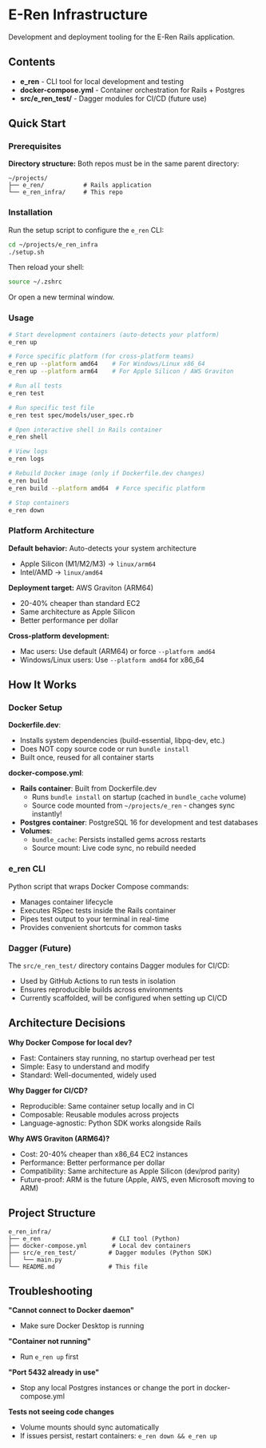# E-Ren Infrastructure

Development and deployment tooling for the E-Ren Rails application.

## Contents

- **e_ren** - CLI tool for local development and testing
- **docker-compose.yml** - Container orchestration for Rails + Postgres
- **src/e_ren_test/** - Dagger modules for CI/CD (future use)

## Quick Start

### Prerequisites

**Directory structure:** Both repos must be in the same parent directory:
```
~/projects/
├── e_ren/           # Rails application
└── e_ren_infra/     # This repo
```

### Installation

Run the setup script to configure the `e_ren` CLI:

```bash
cd ~/projects/e_ren_infra
./setup.sh
```

Then reload your shell:

```bash
source ~/.zshrc
```

Or open a new terminal window.

### Usage

```bash
# Start development containers (auto-detects your platform)
e_ren up

# Force specific platform (for cross-platform teams)
e_ren up --platform amd64    # For Windows/Linux x86_64
e_ren up --platform arm64    # For Apple Silicon / AWS Graviton

# Run all tests
e_ren test

# Run specific test file
e_ren test spec/models/user_spec.rb

# Open interactive shell in Rails container
e_ren shell

# View logs
e_ren logs

# Rebuild Docker image (only if Dockerfile.dev changes)
e_ren build
e_ren build --platform amd64  # Force specific platform

# Stop containers
e_ren down
```

### Platform Architecture

**Default behavior:** Auto-detects your system architecture
- Apple Silicon (M1/M2/M3) → `linux/arm64`
- Intel/AMD → `linux/amd64`

**Deployment target:** AWS Graviton (ARM64)
- 20-40% cheaper than standard EC2
- Same architecture as Apple Silicon
- Better performance per dollar

**Cross-platform development:**
- Mac users: Use default (ARM64) or force `--platform amd64`
- Windows/Linux users: Use `--platform amd64` for x86_64

## How It Works

### Docker Setup

**Dockerfile.dev**:
- Installs system dependencies (build-essential, libpq-dev, etc.)
- Does NOT copy source code or run `bundle install`
- Built once, reused for all container starts

**docker-compose.yml**:
- **Rails container**: Built from Dockerfile.dev
  - Runs `bundle install` on startup (cached in `bundle_cache` volume)
  - Source code mounted from `~/projects/e_ren` - changes sync instantly!
- **Postgres container**: PostgreSQL 16 for development and test databases
- **Volumes**:
  - `bundle_cache`: Persists installed gems across restarts
  - Source mount: Live code sync, no rebuild needed

### e_ren CLI

Python script that wraps Docker Compose commands:
- Manages container lifecycle
- Executes RSpec tests inside the Rails container
- Pipes test output to your terminal in real-time
- Provides convenient shortcuts for common tasks

### Dagger (Future)

The `src/e_ren_test/` directory contains Dagger modules for CI/CD:
- Used by GitHub Actions to run tests in isolation
- Ensures reproducible builds across environments
- Currently scaffolded, will be configured when setting up CI/CD

## Architecture Decisions

**Why Docker Compose for local dev?**
- Fast: Containers stay running, no startup overhead per test
- Simple: Easy to understand and modify
- Standard: Well-documented, widely used

**Why Dagger for CI/CD?**
- Reproducible: Same container setup locally and in CI
- Composable: Reusable modules across projects
- Language-agnostic: Python SDK works alongside Rails

**Why AWS Graviton (ARM64)?**
- Cost: 20-40% cheaper than x86_64 EC2 instances
- Performance: Better performance per dollar
- Compatibility: Same architecture as Apple Silicon (dev/prod parity)
- Future-proof: ARM is the future (Apple, AWS, even Microsoft moving to ARM)

## Project Structure

```
e_ren_infra/
├── e_ren                    # CLI tool (Python)
├── docker-compose.yml       # Local dev containers
├── src/e_ren_test/         # Dagger modules (Python SDK)
│   └── main.py
└── README.md               # This file
```

## Troubleshooting

**"Cannot connect to Docker daemon"**
- Make sure Docker Desktop is running

**"Container not running"**
- Run `e_ren up` first

**"Port 5432 already in use"**
- Stop any local Postgres instances or change the port in docker-compose.yml

**Tests not seeing code changes**
- Volume mounts should sync automatically
- If issues persist, restart containers: `e_ren down && e_ren up`
